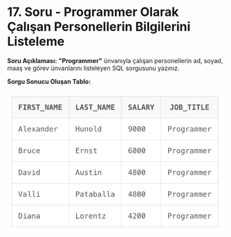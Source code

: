 # 17. Soru - Programmer Olarak Çalışan Personellerin Bilgilerini Listeleme

**Soru Açıklaması:**
**"Programmer"** ünvanıyla çalışan personellerin ad, soyad, maaş ve görev ünvanlarını listeleyen SQL sorgusunu yazınız.

**Sorgu Sonucu Oluşan Tablo:**

![alt text](/Ekran-Çıktıları/Ekran-Resmi_17.png)
